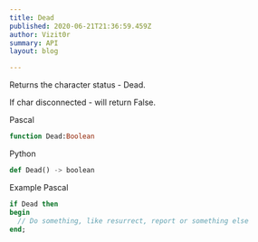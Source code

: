 ```yaml
---
title: Dead
published: 2020-06-21T21:36:59.459Z
author: Vizit0r
summary: API
layout: blog

---
```


 

Returns the character status - Dead. 

If char disconnected - will return False.


Pascal

```pascal
function Dead:Boolean

```




Python
```python
def Dead() -> boolean
``` 





Example Pascal

```pascal
if Dead then
begin
  // Do something, like resurrect, report or something else
end;
```


